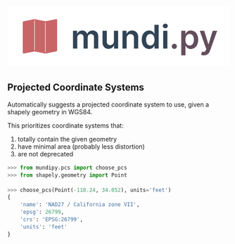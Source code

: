 # ![mundi.py](docs/logo/light.svg)

## Projected Coordinate Systems

Automatically suggests a projected coordinate system to use, given a shapely
geometry in WGS84.

This prioritizes coordinate systems that:
1. totally contain the given geometry
2. have minimal area (probably less distortion)
3. are not deprecated

```py
>>> from mundipy.pcs import choose_pcs
>>> from shapely.geometry import Point

>>> choose_pcs(Point(-118.24, 34.052), units='feet')
{
    'name': 'NAD27 / California zone VII',
    'epsg': 26799,
    'crs': 'EPSG:26799',
    'units': 'feet'
}
```
